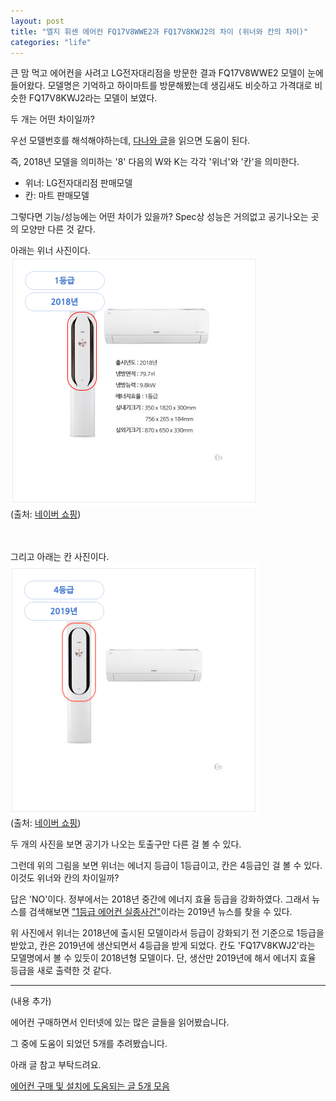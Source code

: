 ```yaml
---
layout: post
title: "엘지 휘센 에어컨 FQ17V8WWE2과 FQ17V8KWJ2의 차이 (위너와 칸의 차이)"
categories: "life"
---
```


큰 맘 먹고 에어컨을 사려고 LG전자대리점을 방문한 결과 FQ17V8WWE2 모델이 눈에 들어왔다. 모델명은 기억하고 하이마트를 방문해봤는데 생김새도 비슷하고 가격대로 비슷한 FQ17V8KWJ2라는 모델이 보였다.

두 개는 어떤 차이일까?

우선 모델번호를 해석해야하는데, [다나와 글](http://dpg.danawa.com/news/view?boardSeq=64&listSeq=3357932)을 읽으면 도움이 된다.

즉, 2018년 모델을 의미하는 '8' 다음의 W와 K는 각각 '위너'와 '칸'을 의미한다.

- 위너: LG전자대리점 판매모델
- 칸: 마트 판매모델

그렇다면 기능/성능에는 어떤 차이가 있을까? Spec상 성능은 거의없고 공기나오는 곳의 모양만 다른 것 같다.

아래는 위너 사진이다.<BR>
![img1](/images/posts/life/aircon/ac-winner.png)<BR>
(출처: [네이버 쇼핑](https://search.shopping.naver.com/detail/detail.nhn?nv_mid=16792765853&cat_id=50002523&frm=NVSCMOD&query=FQ17V8WWE2&NaPm=ct%3Djtl2dfew%7Cci%3Dcbfd567147658b2a3ddbe4050353de2129905d5f%7Ctr%3Dsls%7Csn%3D95694%7Chk%3D0ca880ddda27a4317b8363322140fd86d5feec4c))

<BR><BR>
그리고 아래는 칸 사진이다.<BR>
![img2](/images/posts/life/aircon/ac-khan.png)<BR>
(출처: [네이버 쇼핑](https://search.shopping.naver.com/detail/detail.nhn?nv_mid=17126750171&cat_id=50002523&frm=NVSCMOD&query=FQ17V8kwj2&NaPm=ct%3Djtl2d5ds%7Cci%3Def99c0078cc970c91e36139bac6504cc22383362%7Ctr%3Dsls%7Csn%3D95694%7Chk%3Dd2be78421f3f810d29d1af54b522cbe182eb4a26))

두 개의 사진을 보면 공기가 나오는 토출구만 다른 걸 볼 수 있다.

그런데 위의 그림을 보면 위너는 에너지 등급이 1등급이고, 칸은 4등급인 걸 볼 수 있다. 이것도 위너와 칸의 차이일까?

답은 'NO'이다. 정부에서는 2018년 중간에 에너지 효율 등급을 강화하였다. 그래서 뉴스를 검색해보면 ["1등급 에어컨 실종사건"](https://news.naver.com/main/read.nhn?mode=LSD&mid=sec&sid1=105&oid=030&aid=0002786024)이라는 2019년 뉴스를 찾을 수 있다.

위 사진에서 위너는 2018년에 출시된 모델이라서 등급이 강화되기 전 기준으로 1등급을 받았고, 칸은 2019년에 생산되면서 4등급을 받게 되었다. 칸도 'FQ17V8KWJ2'라는 모델명에서 볼 수 있듯이 2018년형 모델이다. 단, 생산만 2019년에 해서 에너지 효율 등급을 새로 출력한 것 같다.

---------------------------

(내용 추가)

에어컨 구매하면서 인터넷에 있는 많은 글들을 읽어봤습니다.

그 중에 도움이 되었던 5개를 추려봤습니다.

아래 글 참고 부탁드려요.

[에어컨 구매 및 설치에 도움되는 글 5개 모음](http://jason-heo.github.io/life/2019/03/27/ac.html)

